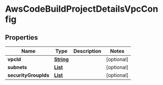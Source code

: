 

# AwsCodeBuildProjectDetailsVpcConfig


## Properties

| Name | Type | Description | Notes |
|------------ | ------------- | ------------- | -------------|
|**vpcId** | [**String**](String.md) |  |  [optional] |
|**subnets** | [**List**](List.md) |  |  [optional] |
|**securityGroupIds** | [**List**](List.md) |  |  [optional] |



